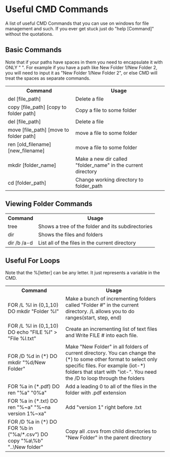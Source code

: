 # Useful CMD Commands

A list of useful CMD Commands that you can use on windows for file management and such. If you ever get stuck just do "help [Command]" without the quotations. 


## Basic Commands
Note that if your paths have spaces in them you need to encapsulate it with ONLY " ". For example if you have a path like New Folder 1/New Folder 2, you will need to input it as "New Folder 1/New Folder 2", or else CMD will treat the spaces as separate commands.
  <table>
    <tr>
      <th>Command</th>
      <th>Usage</th>
    </tr>
    <tr>
      <td>del [file_path]</td>
      <td>Delete a file</td>
    </tr>
    <tr>
      <td>copy [file_path] [copy to folder path]</td>
      <td>Copy a file to some folder</td>
    </tr>
    <tr>
      <td>del [file_path]</td>
      <td>Delete a file</td>
    </tr>
    <tr>
      <td>move [file_path] [move to folder path]</td>
      <td>move a file to some folder</td>
    </tr>
    <tr>
      <td>ren [old_filename] [new_filename]</td>
      <td>move a file to some folder</td>
    </tr>   
    <tr>
      <td>mkdir [folder_name]</td>
      <td>Make a new dir called "folder_name" in the current directory</td>
    </tr>   
    <tr>
      <td>cd [folder_path]</td>
      <td>Change working directory to folder_path</td>
    </tr>
  </table>

## Viewing Folder Commands
  <table>
    <tr>
      <th>Command</th>
      <th>Usage</th>
    </tr>
    <tr>
      <td>tree</td>
      <td>Shows a tree of the folder and its subdirectories</td>
    </tr>
    <tr>
      <td>dir</td>
      <td>Shows the files and folders</td>
    </tr>
    <tr>
      <td>dir /b /a-d</td>
      <td>List all of the files in the current directory</td>
    </tr>
  </table>


## Useful For Loops
Note that the %[letter] can be any letter. It just represents a variable in the CMD.
  <table>
    <tr>
      <th>Command</th>
      <th>Usage</th>
    </tr>
    <tr>
      <td>FOR /L %I in (0,1,10) DO mkdir "Folder %I"</td>
      <td>Make a bunch of incrementing folders called "Folder #" in the current directory. /L allows you to do ranges(start, step, end)</td>
    </tr>
    <tr>
      <td>FOR /L %I in (0,1,10) DO echo "FILE %I" > "File %I.txt"</td>
      <td>Create an incrementing list of text files and Write FILE # into each file.</td>
    </tr>
    <tr>
      <td>FOR /D %d in (*) DO mkdir "%d/New Folder"</td>
      <td>Make "New Folder" in all folders of current directory. You can change the (*) to some other format to select only specific files. For example (iot-*) folders that start with "iot-". You need the /D to loop through the folders</td>
    </tr>
    <tr>
      <td>FOR %a in (*.pdf) DO ren "%a" "0%a"</td>
      <td>Add a leading 0 to all of the files in the folder with .pdf extension</td>
    </tr>
    <tr>
      <td>FOR %a in (*.txt) DO ren "%~a" "%~na version 1%~xa"</td>
      <td>Add "version 1" right before .txt</td>
    </tr>
    <tr>
      <td>FOR /D %a in (*) DO FOR %b in ("%a/*.csv") DO copy "%a\%b" "..\New folder"</td>
      <td>Copy all .csvs from child directories to "New Folder" in the parent directory</td>
    </tr>
  </table>
